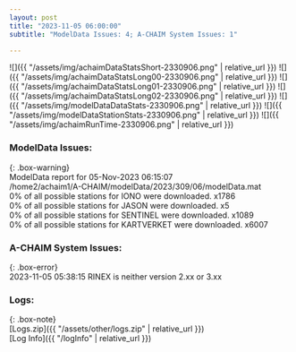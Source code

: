 ```yaml
---
layout: post
title: "2023-11-05 06:00:00"
subtitle: "ModelData Issues: 4; A-CHAIM System Issues: 1"

---
```


![]({{ "/assets/img/achaimDataStatsShort-2330906.png" | relative_url }})
![]({{ "/assets/img/achaimDataStatsLong00-2330906.png" | relative_url }})
![]({{ "/assets/img/achaimDataStatsLong01-2330906.png" | relative_url }})
![]({{ "/assets/img/achaimDataStatsLong02-2330906.png" | relative_url }})
![]({{ "/assets/img/modelDataDataStats-2330906.png" | relative_url }})
![]({{ "/assets/img/modelDataStationStats-2330906.png" | relative_url }})
![]({{ "/assets/img/achaimRunTime-2330906.png" | relative_url }})


### ModelData Issues:  
  
{: .box-warning}  
 ModelData report for 05-Nov-2023 06:15:07   
 /home2/achaim1/A-CHAIM/modelData/2023/309/06/modelData.mat   
 0% of all possible stations for IONO were downloaded. x1786   
 0% of all possible stations for JASON were downloaded. x5   
 0% of all possible stations for SENTINEL were downloaded. x1089   
 0% of all possible stations for KARTVERKET were downloaded. x6007   
  
### A-CHAIM System Issues:  
  
{: .box-error}  
2023-11-05 05:38:15 RINEX is neither version 2.xx or 3.xx  

### Logs:  
  
{: .box-note}  
[Logs.zip]({{ "/assets/other/logs.zip" | relative_url }})  
[Log Info]({{ "/logInfo" | relative_url }})  
